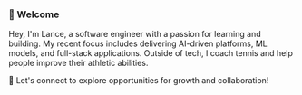 ### 👋 Welcome
Hey, I'm Lance, a software engineer with a passion for learning and building.
My recent focus includes delivering AI-driven platforms, ML models, and full-stack applications.
Outside of tech, I coach tennis and help people improve their athletic abilities.

💬 Let's connect to explore opportunities for growth and collaboration!
